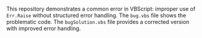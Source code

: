 This repository demonstrates a common error in VBScript: improper use of `Err.Raise` without structured error handling. The `bug.vbs` file shows the problematic code.  The `bugSolution.vbs` file provides a corrected version with improved error handling.